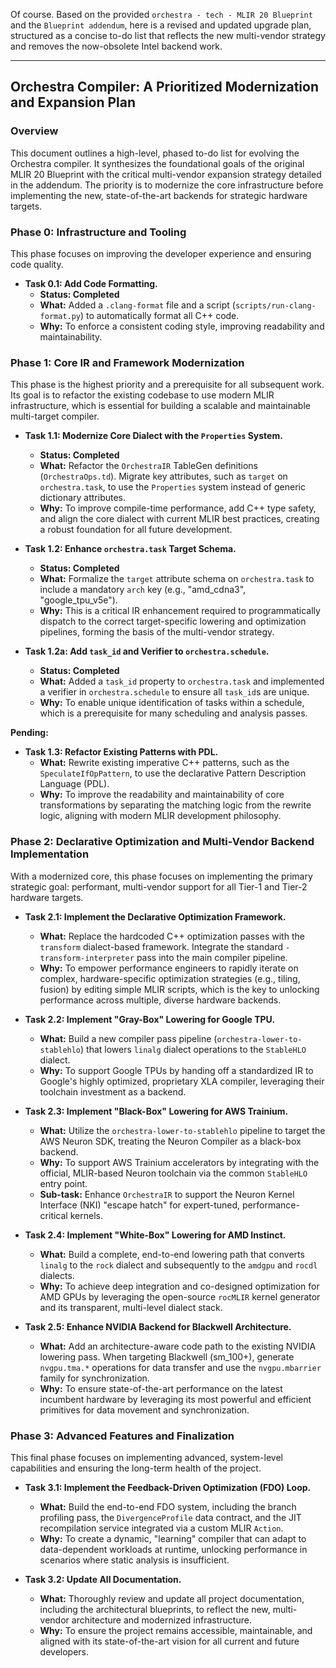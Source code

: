 Of course. Based on the provided `orchestra - tech - MLIR 20 Blueprint` and the `Blueprint addendum`, here is a revised and updated upgrade plan, structured as a concise to-do list that reflects the new multi-vendor strategy and removes the now-obsolete Intel backend work.

***

## Orchestra Compiler: A Prioritized Modernization and Expansion Plan

### Overview

This document outlines a high-level, phased to-do list for evolving the Orchestra compiler. It synthesizes the foundational goals of the original MLIR 20 Blueprint with the critical multi-vendor expansion strategy detailed in the addendum. The priority is to modernize the core infrastructure before implementing the new, state-of-the-art backends for strategic hardware targets.

### Phase 0: Infrastructure and Tooling

This phase focuses on improving the developer experience and ensuring code quality.

*   **Task 0.1: Add Code Formatting.**
    *   **Status: Completed**
    *   **What:** Added a `.clang-format` file and a script (`scripts/run-clang-format.py`) to automatically format all C++ code.
    *   **Why:** To enforce a consistent coding style, improving readability and maintainability.

### Phase 1: Core IR and Framework Modernization

This phase is the highest priority and a prerequisite for all subsequent work. Its goal is to refactor the existing codebase to use modern MLIR infrastructure, which is essential for building a scalable and maintainable multi-target compiler.

*   **Task 1.1: Modernize Core Dialect with the `Properties` System.**
    *   **Status: Completed**
    *   **What:** Refactor the `OrchestraIR` TableGen definitions (`OrchestraOps.td`). Migrate key attributes, such as `target` on `orchestra.task`, to use the `Properties` system instead of generic dictionary attributes.
    *   **Why:** To improve compile-time performance, add C++ type safety, and align the core dialect with current MLIR best practices, creating a robust foundation for all future development.

*   **Task 1.2: Enhance `orchestra.task` Target Schema.**
    *   **Status: Completed**
    *   **What:** Formalize the `target` attribute schema on `orchestra.task` to include a mandatory `arch` key (e.g., "amd_cdna3", "google_tpu_v5e").
    *   **Why:** This is a critical IR enhancement required to programmatically dispatch to the correct target-specific lowering and optimization pipelines, forming the basis of the multi-vendor strategy.

*   **Task 1.2a: Add `task_id` and Verifier to `orchestra.schedule`.**
    *   **Status: Completed**
    *   **What:** Added a `task_id` property to `orchestra.task` and implemented a verifier in `orchestra.schedule` to ensure all `task_id`s are unique.
    *   **Why:** To enable unique identification of tasks within a schedule, which is a prerequisite for many scheduling and analysis passes.

**Pending:**

*   **Task 1.3: Refactor Existing Patterns with PDL.**
    *   **What:** Rewrite existing imperative C++ patterns, such as the `SpeculateIfOpPattern`, to use the declarative Pattern Description Language (PDL).
    *   **Why:** To improve the readability and maintainability of core transformations by separating the matching logic from the rewrite logic, aligning with modern MLIR development philosophy.

### Phase 2: Declarative Optimization and Multi-Vendor Backend Implementation

With a modernized core, this phase focuses on implementing the primary strategic goal: performant, multi-vendor support for all Tier-1 and Tier-2 hardware targets.

*   **Task 2.1: Implement the Declarative Optimization Framework.**
    *   **What:** Replace the hardcoded C++ optimization passes with the `transform` dialect-based framework. Integrate the standard `-transform-interpreter` pass into the main compiler pipeline.
    *   **Why:** To empower performance engineers to rapidly iterate on complex, hardware-specific optimization strategies (e.g., tiling, fusion) by editing simple MLIR scripts, which is the key to unlocking performance across multiple, diverse hardware backends.

*   **Task 2.2: Implement "Gray-Box" Lowering for Google TPU.**
    *   **What:** Build a new compiler pass pipeline (`orchestra-lower-to-stablehlo`) that lowers `linalg` dialect operations to the `StableHLO` dialect.
    *   **Why:** To support Google TPUs by handing off a standardized IR to Google's highly optimized, proprietary XLA compiler, leveraging their toolchain investment as a backend.

*   **Task 2.3: Implement "Black-Box" Lowering for AWS Trainium.**
    *   **What:** Utilize the `orchestra-lower-to-stablehlo` pipeline to target the AWS Neuron SDK, treating the Neuron Compiler as a black-box backend.
    *   **Why:** To support AWS Trainium accelerators by integrating with the official, MLIR-based Neuron toolchain via the common `StableHLO` entry point.
    *   **Sub-task:** Enhance `OrchestraIR` to support the Neuron Kernel Interface (NKI) "escape hatch" for expert-tuned, performance-critical kernels.

*   **Task 2.4: Implement "White-Box" Lowering for AMD Instinct.**
    *   **What:** Build a complete, end-to-end lowering path that converts `linalg` to the `rock` dialect and subsequently to the `amdgpu` and `rocdl` dialects.
    *   **Why:** To achieve deep integration and co-designed optimization for AMD GPUs by leveraging the open-source `rocMLIR` kernel generator and its transparent, multi-level dialect stack.

*   **Task 2.5: Enhance NVIDIA Backend for Blackwell Architecture.**
    *   **What:** Add an architecture-aware code path to the existing NVIDIA lowering pass. When targeting Blackwell (sm_100+), generate `nvgpu.tma.*` operations for data transfer and use the `nvgpu.mbarrier` family for synchronization.
    *   **Why:** To ensure state-of-the-art performance on the latest incumbent hardware by leveraging its most powerful and efficient primitives for data movement and synchronization.

### Phase 3: Advanced Features and Finalization

This final phase focuses on implementing advanced, system-level capabilities and ensuring the long-term health of the project.

*   **Task 3.1: Implement the Feedback-Driven Optimization (FDO) Loop.**
    *   **What:** Build the end-to-end FDO system, including the branch profiling pass, the `DivergenceProfile` data contract, and the JIT recompilation service integrated via a custom MLIR `Action`.
    *   **Why:** To create a dynamic, "learning" compiler that can adapt to data-dependent workloads at runtime, unlocking performance in scenarios where static analysis is insufficient.

*   **Task 3.2: Update All Documentation.**
    *   **What:** Thoroughly review and update all project documentation, including the architectural blueprints, to reflect the new, multi-vendor architecture and modernized infrastructure.
    *   **Why:** To ensure the project remains accessible, maintainable, and aligned with its state-of-the-art vision for all current and future developers.